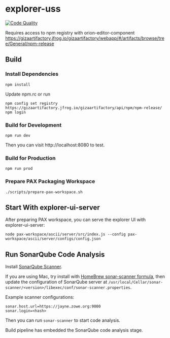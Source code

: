 # explorer-uss

[![Code Quality](https://jayne.zowe.org:9000/api/project_badges/measure?project=zowe%3Aexplorer-uss&metric=alert_status)](https://jayne.zowe.org:9000/dashboard/index/zowe:explorer-uss)

Requires access to npm registry with orion-editor-component
https://gizaartifactory.jfrog.io/gizaartifactory/webapp/#/artifacts/browse/tree/General/npm-release

## Build 

### Install Dependencies

```
npm install
```

Update npm.rc or run 

```
npm config set registry https://gizaartifactory.jfrog.io/gizaartifactory/api/npm/npm-release/
npm login
```

### Build for Development

```
npm run dev 
```

Then you can visit http://localhost:8080 to test.

### Build for Production

```
npm run prod
```

### Prepare PAX Packaging Workspace

```
./scripts/prepare-pax-workspace.sh
```

## Start With explorer-ui-server

After preparing PAX workspace, you can serve the explorer UI with explorer-ui-server:

```
node pax-workspace/ascii/server/src/index.js --config pax-workspace/ascii/server/configs/config.json
```

## Run SonarQube Code Analysis

Install [SonarQube Scanner](https://docs.sonarqube.org/display/SCAN/Analyzing+with+SonarQube+Scanner).

If you are using Mac, try install with [HomeBrew sonar-scanner formula](https://formulae.brew.sh/formula/sonar-scanner), then update the configuration of SonarQube server at `/usr/local/Cellar/sonar-scanner/<version>/libexec/conf/sonar-scanner.properties`.

Example scanner configurations:

```
sonar.host.url=https://jayne.zowe.org:9000
sonar.login=<hash>
```

Then you can run `sonar-scanner` to start code analysis.

Build pipeline has embedded the SonarQube code analysis stage.
